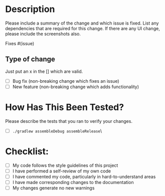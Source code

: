 # Description

Please include a summary of the change and which issue is fixed. List any dependencies that are
required for this change.
If there are any UI change, please include the screenshots also.

Fixes #(issue)

## Type of change

Just put an x in the [] which are valid.

- [ ] Bug fix (non-breaking change which fixes an issue)
- [ ] New feature (non-breaking change which adds functionality)

# How Has This Been Tested?

Please describe the tests that you ran to verify your changes.

- [ ] `./gradlew assembleDebug assembleRelease`\

# Checklist:

- [ ] My code follows the style guidelines of this project
- [ ] I have performed a self-review of my own code
- [ ] I have commented my code, particularly in hard-to-understand areas
- [ ] I have made corresponding changes to the documentation
- [ ] My changes generate no new warnings
